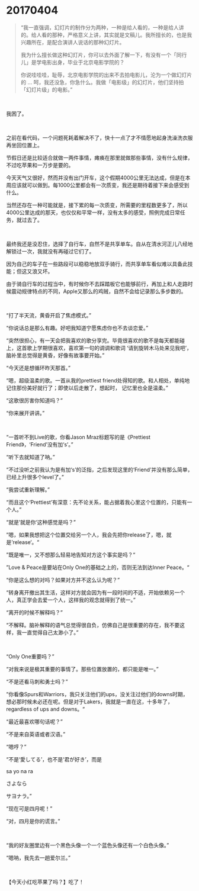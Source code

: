 # 20170404

> “我一直强调，幻灯片的制作分为两种，一种是给人看的，一种是给人讲的。给人看的那种，严格意义上讲，其实就是文稿儿。我所擅长的，也是我兴趣所在，是配合演讲人说话的那种幻灯片。
>
> 我为什么擅长做这种幻灯片，你可以去外面了解一下，有没有一个「同行儿」是学电影出身，毕业于北京电影学院的？
>
> 你说哇哇哇，耻辱，北京电影学院的出来不去拍电影儿，沦为一个做幻灯片的 … 呵，我还没急，你急什么。我做「电影级」的幻灯片，他们坚持拍「幻灯片级」的电影。”

<br/>

我困了。

<br/>

之前在看代码，一个问题死耗着解决不了，快十一点了才不情愿地起身洗澡洗衣服再坐回位置上。

节假日还是比较适合就做一两件事情，瘫痪在那里就做那些事情，没有什么规律，不过吃苹果和一万步是要的。

今天天气又很好，然而并没有出门开车，这个假期4000公里无法达成，但是在本周应该就可以做到。每1000公里都会有一次质变，我还是期待着接下来会感受到什么。

当然还存在一种可能就是，接下累的每一次质变，所需要的里程数更多了，所以4000公里达成的那天，也仅仅和平常一样，没有太多的感受，照例完成日常任务，就过去了。

<br/>

最终我还是没忍住，选择了自行车，自然不是共享单车。自从在清水河正儿八经地解锁过一次，我就没有再碰过它们了。

因为自己的车子在一些路段可以稳稳地放双手骑行，而共享单车看似难以具备此技能；但这又浪又坏。

由于骑自行车的过程当中，有时候你不去踩踏板它也能够前行，再加上和人走路时候震动规律特点的不同，Apple又那么的鸡贼，自然不会给记录那么多步数的。

<br/>

“打了半天流，黄昏开启了焦虑模式。”

“你说话总是那么有趣。好吧我知道宁愿焦虑你也不去谈恋爱。”

“突然很担心，有一天会把我喜欢的歌分享完。毕竟很喜欢的歌不是每天都能碰上，这首歌上学期很喜欢，喜欢第一句的调调和歌词 ‘请到旋转木马处来见我吧’，脑补里总觉得是黄昏，好像有故事要开始。”

“今天还是想循环昨天那首。”

“嗯，超级温柔的歌。一首从我的prettiest friend处得知的歌。和人相处，单纯地记住那份美好就行了；即使以后走散了，想起时， 记忆里也全是温柔。”

“这歌很厉害你知道吗？”

“你来展开讲讲。”

<br/>

“一首听不到Live的歌，你看Jason Mraz标题写的是《Prettiest Friend》，‘Friend’没有加‘s’。”

“听下去就知道了呐。”

“不过没听之前我认为是有加‘s’的泛指，之后发现这里的‘Friend’并没有那么简单，已经上升很多个level了。”

“我尝试重新理解。”

“而且这个‘Prettiest’有深意：先不论关系，能占据着我心里这个位置的，只能有一个人。”

“就是’就是你‘这种感觉是吗？”

”嗯，如果我想把这个位置交给另一个人，我会先把你release了，嗯，就是’release‘。“

”既是唯一，又不想那么轻易地告知对方这个事实是吗？“

”Love & Peace是要站在Only One的基础之上的，否则无法到达Inner Peace。“

“你是这么想的对吗？如果对方并不这么认为呢？”

“转身离开撤出其生活，这样对方就会因为有一段时间的不适，开始依赖另一个人，真正学会去爱一个人，这样我的观念就得到了统一。”

“离开的时候不解释吗？”

“不解释。脑补解释的语气总觉得很自负，仿佛自己是很重要的存在，我不要这样，我一直觉得自己太渺小了。”

<br/>

“Only One重要吗？”

“对我来说是极其重要的事情了。那些位置放置的，都只能是唯一。”

“不是还看马刺和勇士吗？”

”你看像Spurs和Warriors，我只关注他们的ups，没关注过他们的downs时期，想必那时候未必还在呢。但是对于Lakers，我就是一直在这，十多年了，regardless of ups and downs。“

“最近最喜欢哪句话呢？”

“不是来自英语或者汉语。”

“嗯哼？”

“不是‘愛してる’，也不是‘君が好き’，而是

sa yo na ra

さよなら

サヨナラ。”

“现在可是四月呢！”

“对，四月是你的谎言。”

<br/>

“我的好友圈里边有一个黑色头像一个一个蓝色头像还有一个白色头像。”

“嗯呐，我先去一趟爱尔兰。”

<br/>

【今天小红吃苹果了吗？】吃了！